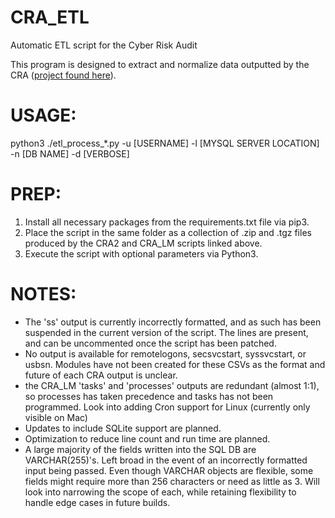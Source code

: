 # CRA_ETL
Automatic ETL script for the Cyber Risk Audit 

This program is designed to extract and normalize data outputted by the CRA ([project found here](https://github.com/sdshook/Audit)). 

# USAGE:
python3 ./etl_process_\*.py -u \[USERNAME] -l \[MYSQL SERVER LOCATION] -n \[DB NAME] -d \[VERBOSE]

# PREP:
1. Install all necessary packages from the requirements.txt file via pip3.
2. Place the script in the same folder as a collection of .zip and .tgz files produced by the CRA2 and CRA_LM scripts linked above.
3. Execute the script with optional parameters via Python3.

# NOTES:
- The 'ss' output is currently incorrectly formatted, and as such has been suspended in the current version of the script. The lines are present, and can be uncommented once the script has been patched.
- No output is available for remotelogons, secsvcstart, syssvcstart, or usbsn. Modules have not been created for these CSVs as the format and future of each CRA output is unclear.
- the CRA_LM 'tasks' and 'processes' outputs are redundant (almost 1:1), so processes has taken precedence and tasks has not been programmed. Look into adding Cron support for Linux (currently only visible on Mac)
- Updates to include SQLite support are planned.
- Optimization to reduce line count and run time are planned.
- A large majority of the fields written into the SQL DB are VARCHAR(255)'s. Left broad in the event of an incorrectly formatted input being passed. Even though VARCHAR objects are flexible, some fields might require more than 256 characters or need as little as 3. Will look into narrowing the scope of each, while retaining flexibility to handle edge cases in future builds.
